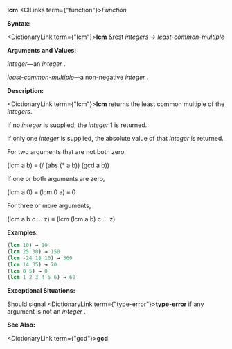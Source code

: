 **lcm** <ClLinks  term={"function"}><i>Function</i></ClLinks> 



**Syntax:** 



<DictionaryLink  term={"lcm"}><b>lcm</b></DictionaryLink> &amp;rest *integers → least-common-multiple* 



**Arguments and Values:** 



*integer*—an *integer* . 



*least-common-multiple*—a non-negative *integer* . 



**Description:** 



<DictionaryLink  term={"lcm"}><b>lcm</b></DictionaryLink> returns the least common multiple of the *integers*. 



If no *integer* is supplied, the *integer* 1 is returned. 







 



 



If only one *integer* is supplied, the absolute value of that *integer* is returned. 



For two arguments that are not both zero, 



(lcm a b) *≡* (/ (abs (\* a b)) (gcd a b)) 



If one or both arguments are zero, 



(lcm a 0) *≡* (lcm 0 a) *≡* 0 



For three or more arguments, 



(lcm a b c ... z) *≡* (lcm (lcm a b) c ... z) 



**Examples:**
```lisp
(lcm 10) → 10 
(lcm 25 30) → 150 
(lcm -24 18 10) → 360 
(lcm 14 35) → 70 
(lcm 0 5) → 0 
(lcm 1 2 3 4 5 6) → 60 
```
**Exceptional Situations:** 



Should signal <DictionaryLink  term={"type-error"}><b>type-error</b></DictionaryLink> if any argument is not an *integer* . 



**See Also:** 



<DictionaryLink  term={"gcd"}><b>gcd</b></DictionaryLink> 



